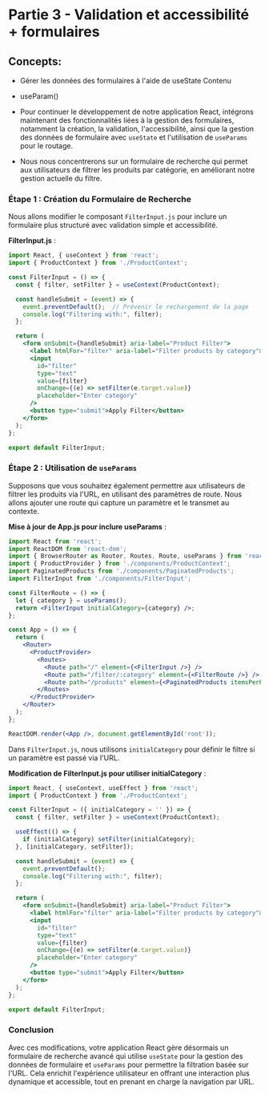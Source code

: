 # Partie 3 - Validation et accessibilité + formulaires

## Concepts: 
- Gérer les données des formulaires à l'aide de useState Contenu 
- useParam()

- Pour continuer le développement de notre application React, intégrons maintenant des fonctionnalités liées à la gestion des formulaires, notamment la création, la validation, l'accessibilité, ainsi que la gestion des données de formulaire avec `useState` et l'utilisation de `useParams` pour le routage. 
- Nous nous concentrerons sur un formulaire de recherche qui permet aux utilisateurs de filtrer les produits par catégorie, en améliorant notre gestion actuelle du filtre.

### Étape 1 : Création du Formulaire de Recherche

Nous allons modifier le composant `FilterInput.js` pour inclure un formulaire plus structuré avec validation simple et accessibilité.

**FilterInput.js** :
```jsx
import React, { useContext } from 'react';
import { ProductContext } from './ProductContext';

const FilterInput = () => {
  const { filter, setFilter } = useContext(ProductContext);

  const handleSubmit = (event) => {
    event.preventDefault();  // Prévenir le rechargement de la page
    console.log("Filtering with:", filter);
  };

  return (
    <form onSubmit={handleSubmit} aria-label="Product Filter">
      <label htmlFor="filter" aria-label="Filter products by category">Search by Category:</label>
      <input
        id="filter"
        type="text"
        value={filter}
        onChange={(e) => setFilter(e.target.value)}
        placeholder="Enter category"
      />
      <button type="submit">Apply Filter</button>
    </form>
  );
};

export default FilterInput;
```

### Étape 2 : Utilisation de `useParams`

Supposons que vous souhaitez également permettre aux utilisateurs de filtrer les produits via l'URL, en utilisant des paramètres de route. Nous allons ajouter une route qui capture un paramètre et le transmet au contexte.

**Mise à jour de App.js pour inclure useParams** :
```jsx
import React from 'react';
import ReactDOM from 'react-dom';
import { BrowserRouter as Router, Routes, Route, useParams } from 'react-router-dom';
import { ProductProvider } from './components/ProductContext';
import PaginatedProducts from './components/PaginatedProducts';
import FilterInput from './components/FilterInput';

const FilterRoute = () => {
  let { category } = useParams();
  return <FilterInput initialCategory={category} />;
};

const App = () => {
  return (
    <Router>
      <ProductProvider>
        <Routes>
          <Route path="/" element={<FilterInput />} />
          <Route path="/filter/:category" element={<FilterRoute />} />
          <Route path="/products" element={<PaginatedProducts itemsPerPage={5} />} />
        </Routes>
      </ProductProvider>
    </Router>
  );
};

ReactDOM.render(<App />, document.getElementById('root'));
```

Dans `FilterInput.js`, nous utilisons `initialCategory` pour définir le filtre si un paramètre est passé via l'URL.

**Modification de FilterInput.js pour utiliser initialCategory** :
```jsx
import React, { useContext, useEffect } from 'react';
import { ProductContext } from './ProductContext';

const FilterInput = ({ initialCategory = '' }) => {
  const { filter, setFilter } = useContext(ProductContext);

  useEffect(() => {
    if (initialCategory) setFilter(initialCategory);
  }, [initialCategory, setFilter]);

  const handleSubmit = (event) => {
    event.preventDefault();
    console.log("Filtering with:", filter);
  };

  return (
    <form onSubmit={handleSubmit} aria-label="Product Filter">
      <label htmlFor="filter" aria-label="Filter products by category">Search by Category:</label>
      <input
        id="filter"
        type="text"
        value={filter}
        onChange={(e) => setFilter(e.target.value)}
        placeholder="Enter category"
      />
      <button type="submit">Apply Filter</button>
    </form>
  );
};

export default FilterInput;
```

### Conclusion

Avec ces modifications, votre application React gère désormais un formulaire de recherche avancé qui utilise `useState` pour la gestion des données de formulaire et `useParams` pour permettre la filtration basée sur l'URL. Cela enrichit l'expérience utilisateur en offrant une interaction plus dynamique et accessible, tout en prenant en charge la navigation par URL.
